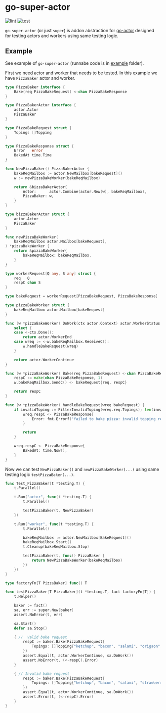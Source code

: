 # go-super-actor

[![lint](https://github.com/vladopajic/go-super-actor/actions/workflows/lint.yml/badge.svg?branch=main)](https://github.com/vladopajic/go-super-actor/actions/workflows/lint.yml)
[![test](https://github.com/vladopajic/go-super-actor/actions/workflows/test.yml/badge.svg?branch=main)](https://github.com/vladopajic/go-super-actor/actions/workflows/test.yml)

`go-super-actor` (or just `super`) is addon abstraction for [go-actor](https://github.com/vladopajic/go-actor) designed for testing actors and workers using same testing logic.

## Example 

See example of `go-super-actor` (runnabe code is in [example](./example/) folder).

First we need actor and worker that needs to be tested. In this example we have `PizzaBaker` actor and worker.

``` go
type PizzaBaker interface {
	Bake(req PizzaBakeRequest) <-chan PizzaBakeResponse
}

type PizzaBakerActor interface {
	actor.Actor
	PizzaBaker
}

type PizzaBakeRequest struct {
	Topings []Topping
}

type PizzaBakeResponse struct {
	Error   error
	BakedAt time.Time
}

func NewPizzaBaker() PizzaBakerActor {
	bakeReqMailbox := actor.NewMailbox[bakeRequest]()
	w := newPizzaBakeWorker(bakeReqMailbox)

	return &bizzaBakerActor{
		Actor:      actor.Combine(actor.New(w), bakeReqMailbox),
		PizzaBaker: w,
	}
}

type bizzaBakerActor struct {
	actor.Actor
	PizzaBaker
}

func newPizzaBakeWorker(
	bakeReqMailbox actor.Mailbox[bakeRequest],
) *pizzaBakeWorker {
	return &pizzaBakeWorker{
		bakeReqMailbox: bakeReqMailbox,
	}
}

type workerRequest[Q any, S any] struct {
	req   Q
	respC chan S
}

type bakeRequest = workerRequest[PizzaBakeRequest, PizzaBakeResponse]

type pizzaBakeWorker struct {
	bakeReqMailbox actor.Mailbox[bakeRequest]
}

func (w *pizzaBakeWorker) DoWork(ctx actor.Context) actor.WorkerStatus {
	select {
	case <-ctx.Done():
		return actor.WorkerEnd
	case wreq := <-w.bakeReqMailbox.ReceiveC():
		w.handleBakeRequest(wreq)
	}

	return actor.WorkerContinue
}

func (w *pizzaBakeWorker) Bake(req PizzaBakeRequest) <-chan PizzaBakeResponse {
	respC := make(chan PizzaBakeResponse, 1)
	w.bakeReqMailbox.SendC() <- bakeRequest{req, respC}

	return respC
}

func (w *pizzaBakeWorker) handleBakeRequest(wreq bakeRequest) {
	if invalidToping := FilterInvalidToping(wreq.req.Topings); len(invalidToping) > 0 {
		wreq.respC <- PizzaBakeResponse{
			Error: fmt.Errorf("failed to bake pizza: invalid topping requested %+s", invalidToping),
		}

		return
	}

	wreq.respC <- PizzaBakeResponse{
		BakedAt: time.Now(),
	}
}
```

Now we can test `NewPizzaBaker()` and `newPizzaBakeWorker(...)` using same testing logic `testPizzaBaker(...)`.

```go
func Test_PizzaBaker(t *testing.T) {
	t.Parallel()

	t.Run("actor", func(t *testing.T) {
		t.Parallel()

		testPizzaBaker(t, NewPizzaBaker)
	})

	t.Run("worker", func(t *testing.T) {
		t.Parallel()

		bakeReqMailbox := actor.NewMailbox[BakeRequest]()
		bakeReqMailbox.Start()
		t.Cleanup(bakeReqMailbox.Stop)

		testPizzaBaker(t, func() PizzaBaker {
			return NewPizzaBakeWorker(bakeReqMailbox)
		})
	})
}

type factoryFn[T PizzaBaker] func() T

func testPizzaBaker[T PizzaBaker](t *testing.T, fact factoryFn[T]) {
	t.Helper()

	baker := fact()
	sa, err := super.New(baker)
	assert.NoError(t, err)

	sa.Start()
	defer sa.Stop()

	{ //  Valid bake request
		respC := baker.Bake(PizzaBakeRequest{
			Topings: []Topping{"ketchup", "bacon", "salami", "origaon", "mushrooms"},
		})
		assert.Equal(t, actor.WorkerContinue, sa.DoWork())
		assert.NoError(t, (<-respC).Error)
	}

	{ // Invalid bake request
		respC := baker.Bake(PizzaBakeRequest{
			Topings: []Topping{"ketchup", "bacon", "salami", "strawberry"},
		})
		assert.Equal(t, actor.WorkerContinue, sa.DoWork())
		assert.Error(t, (<-respC).Error)
	}
}
```